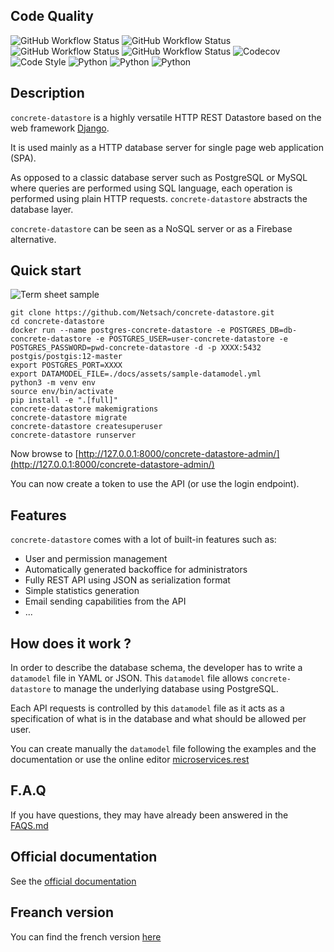 ## Code Quality

![GitHub Workflow Status](https://img.shields.io/github/actions/workflow/status/Netsach/concrete-datastore/check-bandit.yml?branch=master&label=security)
![GitHub Workflow Status](https://img.shields.io/github/actions/workflow/status/Netsach/concrete-datastore/check-black.yml?branch=master&label=black)
![GitHub Workflow Status](https://img.shields.io/github/actions/workflow/status/Netsach/concrete-datastore/check-lint.yml?branch=master&label=lint)
![GitHub Workflow Status](https://img.shields.io/github/actions/workflow/status/Netsach/concrete-datastore/check-tests.yml?branch=master&label=tests)
![Codecov](https://img.shields.io/codecov/c/github/Netsach/concrete-datastore?logo=codecov)
![Code Style](https://img.shields.io/badge/code%20style-black-000000.svg)
![Python](https://img.shields.io/badge/python-3.6-3473A7?logo=python&logoColor=FED646)
![Python](https://img.shields.io/badge/python-3.7-3473A7?logo=python&logoColor=FED646)
![Python](https://img.shields.io/badge/python-3.8-3473A7?logo=python&logoColor=FED646)

## Description

`concrete-datastore` is a highly versatile HTTP REST Datastore based on the web framework [Django](https://djangoproject.com/).

It is used mainly as a HTTP database server for single page web application (SPA).

As opposed to a classic database server such as PostgreSQL or MySQL where queries are performed using SQL language, each operation is performed using plain HTTP requests. `concrete-datastore` abstracts the database layer.

`concrete-datastore` can be seen as a NoSQL server or as a Firebase alternative.

## Quick start

![Term sheet sample](https://concrete-datastore.netsach.org/en/latest/assets/mini-term-sample.svg)

```shell
git clone https://github.com/Netsach/concrete-datastore.git
cd concrete-datastore
docker run --name postgres-concrete-datastore -e POSTGRES_DB=db-concrete-datastore -e POSTGRES_USER=user-concrete-datastore -e POSTGRES_PASSWORD=pwd-concrete-datastore -d -p XXXX:5432 postgis/postgis:12-master
export POSTGRES_PORT=XXXX
export DATAMODEL_FILE=./docs/assets/sample-datamodel.yml
python3 -m venv env
source env/bin/activate
pip install -e ".[full]"
concrete-datastore makemigrations
concrete-datastore migrate
concrete-datastore createsuperuser
concrete-datastore runserver
```

Now browse to [http://127.0.0.1:8000/concrete-datastore-admin/](http://127.0.0.1:8000/concrete-datastore-admin/)

You can now create a token to use the API (or use the login endpoint).

## Features

`concrete-datastore` comes with a lot of built-in features such as:

- User and permission management
- Automatically generated backoffice for administrators
- Fully REST API using JSON as serialization format
- Simple statistics generation
- Email sending capabilities from the API
- ...

## How does it work ?

In order to describe the database schema, the developer has to write a `datamodel` file in YAML or JSON. This `datamodel` file allows `concrete-datastore` to manage the underlying database using PostgreSQL.

Each API requests is controlled by this `datamodel` file as it acts as a specification of what is in the database and what should be allowed per user.

You can create manually the `datamodel` file following the examples and the documentation or use the online editor [microservices.rest](https://www.microservices.rest/)

## F.A.Q

If you have questions, they may have already been answered in the [FAQS.md](FAQS.md)

## Official documentation

See the [official documentation](http://concrete-datastore.netsach.org/)

## Freanch version

You can find the french version [here](README.md)
